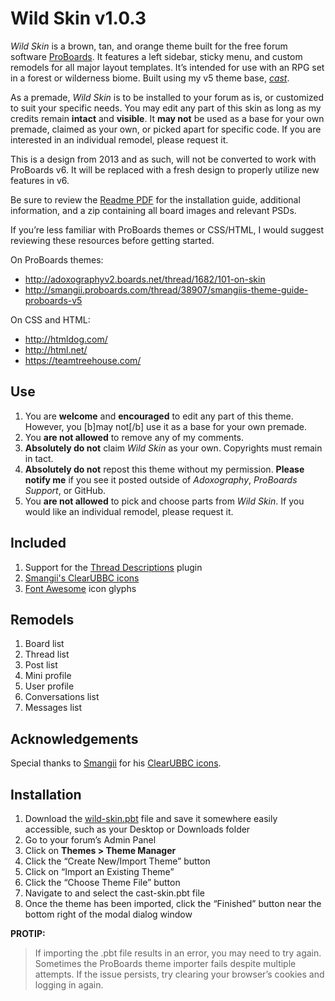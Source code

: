 # Wild Skin v1.0.3
*Wild Skin* is a brown, tan, and orange theme built for the free forum software [ProBoards](https://proboards.com/). It features a left sidebar, sticky menu, and custom remodels for all major layout templates. It’s intended for use with an RPG set in a forest or wilderness biome. Built using my v5 theme base, [*cast*](https://github.com/elli-petersen/pbt-cast).

As a premade, *Wild Skin* is to be installed to your forum as is, or customized to suit your specific needs. You may edit any part of this skin as long as my credits remain **intact** and **visible**. It **may not** be used as a base for your own premade, claimed as your own, or picked apart for specific code. If you are interested in an individual remodel, please request it.

This is a design from 2013 and as such, will not be converted to work with ProBoards v6. It will be replaced with a fresh design to properly utilize new features in v6.

Be sure to review the [Readme PDF](wild-skin-readme.pdf) for the installation guide, additional information, and a zip containing all board images and relevant PSDs.

If you’re less familiar with ProBoards themes or CSS/HTML, I would suggest reviewing these resources before getting started.

On ProBoards themes:
* http://adoxographyv2.boards.net/thread/1682/101-on-skin
* http://smangii.proboards.com/thread/38907/smangiis-theme-guide-proboards-v5

On CSS and HTML:
* http://htmldog.com/
* http://html.net/
* https://teamtreehouse.com/

## Use
1. You are **welcome** and **encouraged** to edit any part of this theme. However, you [b]may not[/b] use it as a base for your own premade.
2. You **are not allowed** to remove any of my comments.
3. **Absolutely do not** claim *Wild Skin* as your own. Copyrights must remain in tact.
4. **Absolutely do not** repost this theme without my permission. **Please notify me** if you see it posted outside of *Adoxography*, *ProBoards Support*, or GitHub.
5. You **are not allowed** to pick and choose parts from *Wild Skin*. If you would like an individual remodel, please request it.

## Included
1. Support for the [Thread Descriptions](https://www.proboards.com/library/plugins/item/8) plugin
2. [Smangii's ClearUBBC icons](http://smangii.proboards.com/thread/38879/clearubbc-icons-perfect-any-theme)
3. [Font Awesome](https://fortawesome.github.io/Font-Awesome/) icon glyphs

## Remodels
1. Board list
2. Thread list
3. Post list
4. Mini profile
5. User profile
6. Conversations list
7. Messages list

## Acknowledgements
Special thanks to [Smangii](http://smangii.proboards.com/user/1) for his [ClearUBBC icons](http://smangii.proboards.com/thread/38879/clearubbc-icons-perfect-any-theme).

## Installation
1. Download the [wild-skin.pbt](wild-skin.pbt) file and save it somewhere easily accessible, such as your Desktop or Downloads folder
2. Go to your forum’s Admin Panel
3. Click on **Themes > Theme Manager**
4. Click the “Create New/Import Theme” button
5. Click on “Import an Existing Theme”
6. Click the “Choose Theme File” button
7. Navigate to and select the cast-skin.pbt file
8. Once the theme has been imported, click the “Finished” button near the bottom right of the modal dialog window


**PROTIP:**
> If importing the .pbt file results in an error, you may need to try again. Sometimes the ProBoards theme importer fails despite multiple attempts. If the issue persists, try clearing your browser’s cookies and logging in again.
